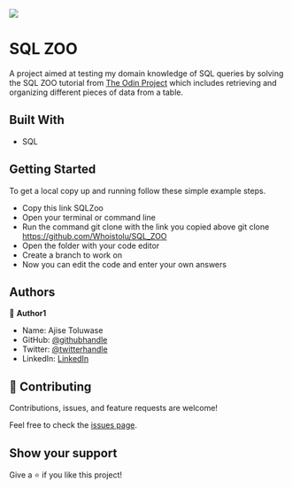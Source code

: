 
![](https://img.shields.io/badge/Microverse-blueviolet)

# SQL ZOO

A project aimed at testing my domain knowledge of SQL queries by solving the SQL ZOO tutorial from  [The Odin Project](https://www.theodinproject.com/paths/full-stack-ruby-on-rails/courses/databases/lessons/sql) which includes retrieving and organizing different pieces of data from a table.

## Built With

- SQL


## Getting Started


To get a local copy up and running follow these simple example steps.

- Copy this link SQLZoo
- Open your terminal or command line
- Run the command git clone with the link you copied above git clone https://github.com/Whoistolu/SQL_ZOO
- Open the folder with your code editor
- Create a branch to work on
- Now you can edit the code and enter your own answers


## Authors

👤 **Author1**

- Name: Ajise Toluwase
- GitHub: [@githubhandle](https://github.com/Whoistolu)
- Twitter: [@twitterhandle](https://twitter.com/Littletolu)
- LinkedIn: [LinkedIn](https://www.linkedin.com/in/toluwase-ajise-9b40411b2/)


## 🤝 Contributing

Contributions, issues, and feature requests are welcome!

Feel free to check the [issues page](../../issues/).

## Show your support

Give a ⭐️ if you like this project!
